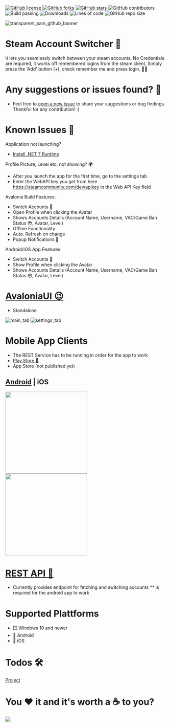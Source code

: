 [![GitHub license](https://img.shields.io/github/license/sahin-a/SteamAccountManager)](https://github.com/sahin-a/SteamAccountManager/blob/develop/LICENSE.md)
[![GitHub forks](https://img.shields.io/github/forks/sahin-a/SteamAccountManager)](https://github.com/sahin-a/SteamAccountManager/network)
[![GitHub stars](https://img.shields.io/github/stars/sahin-a/SteamAccountManager)](https://github.com/sahin-a/SteamAccountManager/stargazers)
![GitHub contributors](https://img.shields.io/github/contributors/sahin-a/SteamAccountManager)
![Build passing](https://img.shields.io/github/actions/workflow/status/sahin-a/SteamAccountSwitcher/publish.yml)
![Downloads](https://img.shields.io/github/downloads/sahin-a/SteamAccountSwitcher/total)
![Lines of code](https://img.shields.io/tokei/lines/github.com/sahin-a/SteamAccountManager)
![GitHub repo size](https://img.shields.io/github/repo-size/sahin-a/SteamAccountManager)

![transparent_sam_github_banner](https://user-images.githubusercontent.com/55054756/171961459-0955e8ee-a4bd-4d4d-9109-ce275833305b.png)
# Steam Account Switcher 🔮
It lets you seamlessly switch between your steam accounts. No Credentials are required, it works off remembered logins from the steam client.
Simply press the 'Add' button (+), check remember me and press login. 🧙‍♂️

# Any suggestions or issues found? 🤔
- Feel free to [open a new issue](https://github.com/sahin-a/SteamAccountManager/issues) to share your suggestions or bug findings. Thankful for any contribution! :)

# Known Issues 🙉
Application not launching?
- [Install .NET 7 Runtime](https://dotnet.microsoft.com/en-us/download)

Profile Picture, Level etc. not showing? 🌍
- After you launch the app for the first time, go to the settings tab
- Enter the WebAPI key you get from here https://steamcommunity.com/dev/apikey in the Web API Key field

Avalonia Build Features:
* Switch Accounts 🧠
* Open Profile when clicking the Avatar
* Shows Accounts Details (Account Name, Username, VAC/Game Ban Status 😳, Avatar, Level)
* Offline Functionality
* Auto. Refresh on change
* Popup Notifications 🤭

Android/iOS App Features:
* Switch Accounts 🧠
* Show Profile when clicking the Avatar
* Shows Accounts Details (Account Name, Username, VAC/Game Ban Status 😳, Avatar, Level)

# [AvaloniaUI 😉](https://github.com/sahin-a/SteamAccountSwitcher/tree/develop/SteamAccountManager.AvaloniaUI)
* Standalone

![main_tab](https://user-images.githubusercontent.com/55054756/232255480-214f1783-3df1-4823-9851-4203af03f3bc.png)
![settings_tab](https://user-images.githubusercontent.com/55054756/228658714-af689efd-c88a-4301-9536-c585809932ba.png)

# Mobile App Clients
* The REST Service has to be running in order for the app to work
* [Play Store 🤖](https://play.google.com/store/apps/details?id=com.sar.steamaccountswitcher)
* App Store (not published yet)

## [Android](https://github.com/sahin-a/SteamAccountSwitcherAndroid) | iOS
<img src="https://user-images.githubusercontent.com/55054756/205394494-1cc68661-c31a-4e12-8daf-483b57965607.png" width="256" /> <img src="https://user-images.githubusercontent.com/55054756/182717676-a66bd912-b89e-46ce-9abd-fc4071b9d25f.jpg" width="256" />

# [REST API 🥸](https://github.com/sahin-a/SteamAccountSwitcher/tree/develop/SteamAccountManager.WebAPI)
* Currently provides endpoint for fetching and switching accounts
** is required for the android app to work

# Supported Plattforms
* 🪟 Windows 10 and newer
* 🤖 Android 
* 🍎 iOS

# Todos 🛠️
[Project](https://github.com/users/sahin-a/projects/3/views/1?layout=board)

# You ❤️ it and it's worth a ☕ to you?
<a href="https://www.buymeacoffee.com/sahina"><img src="https://img.buymeacoffee.com/button-api/?text=Buy me a coffee&emoji=&slug=sahina&button_colour=FFDD00&font_colour=000000&font_family=Bree&outline_colour=000000&coffee_colour=ffffff"></a>
